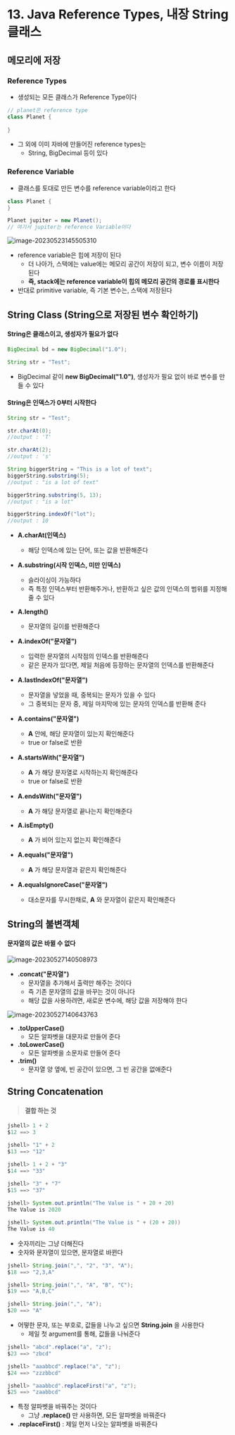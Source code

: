 # 13. Java Reference Types, 내장 String 클래스





## 메모리에 저장



### Reference Types

- 생성되는 모든 클래스가 Reference Type이다

```java
// planet은 reference type
class Planet {
    
}
```

- 그 외에 이미 자바에 만들어진 reference types는
  - String, BigDecimal 등이 있다



### Reference Variable

- 클래스를 토대로 만든 변수를 reference variable이라고 한다

```java
class Planet {
}

Planet jupiter = new Planet();
// 여기서 jupiter는 reference Variable이다
```

![image-20230523145505310](13_Java.assets/image-20230523145505310.png)

- reference variable은 힙에 저장이 된다
  - 더 나아가, 스택에는 value에는 메모리 공간이 저장이 되고, 변수 이름이 저장 된다
  - **즉, stack에는 reference variable이 힙의 메모리 공간의 경로를 표시한다**
- 반대로 primitive variable, 즉 기본 변수는, 스택에 저장된다







## String Class (String으로 저장된 변수 확인하기)

#### 



#### String은 클래스이고, 생성자가 필요가 없다

```java
BigDecimal bd = new BigDecimal("1.0");

String str = "Test";
```

- BigDecimal 같이 **new BigDecimal("1.0")**, 생성자가 필요 없이 바로 변수를 만들 수 있다



#### String은 인덱스가 0부터 시작한다

```java
String str = "Test";

str.charAt(0);
//output : 'T'

str.charAt(2);
//output : 's'

String biggerString = "This is a lot of text";
biggerString.substring(5);
//output : "is a lot of text"

biggerString.substring(5, 13);
//output : "is a lot"

biggerString.indexOf("lot");
//output : 10
```

- **A.charAt(인덱스)**
  - 해당 인덱스에 있는 단어, 또는 값을 반환해준다



- **A.substring(시작 인덱스, 미만 인덱스)**
  - 슬라이싱이 가능하다
  - 즉 특정 인덱스부터 반환해주거나, 반환하고 싶은 값의 인덱스의 범위를 지정해 줄 수 있다



- **A.length()**
  - 문자열의 길이를 반환해준다



- **A.indexOf("문자열")**
  - 입력한 문자열의 시작점의 인덱스를 반환해준다
  - 같은 문자가 있다면, 제일 처음에 등장하는 문자열의 인덱스를 반환해준다



- **A.lastIndexOf("문자열")**
  - 문자열을 넣었을 때, 중복되는 문자가 있을 수 있다
  - 그 중복되는 문자 중, 제일 마지막에 있는 문자의 인덱스를 반환해 준다



- **A.contains("문자열")**
  - **A** 안에, 해당 문자열이 있는지 확인해준다
  - true or false로 반환



- **A.startsWith("문자열")**
  - **A** 가 해당 문자열로 시작하는지 확인해준다
  - true or false로 반환



- **A.endsWith("문자열")**
  - **A** 가 해당 문자열로 끝나는지 확인해준다



- **A.isEmpty()**
  - **A** 가 비어 있는지 없는지 확인해준다



- **A.equals("문자열")**
  - **A** 가 해당 문자열과 같은지 확인해준다



- **A.equalsIgnoreCase("문자열")**
  - 대소문자를 무시한채로, **A** 와 문자열이 같은지 확인해준다







## String의 불변객체

#### 문자열의 값은 바뀔 수 없다



![image-20230527140508973](13_Java.assets/image-20230527140508973.png)



- **.concat("문자열")** 
  - 문자열을 추가해서 출력만 해주는 것이다
  - 즉 기존 문자열의 값을 바꾸는 것이 아니다
  - 해당 값을 사용하려면, 새로운 변수에, 해당 값을 저장해야 한다



![image-20230527140643763](13_Java.assets/image-20230527140643763.png)

- **.toUpperCase()**
  - 모든 알파벳을 대문자로 만들어 준다
- **.toLowerCase()**
  - 모든 알파벳을 소문자로 만들어 준다
- **.trim()**
  - 문자열 양 옆에, 빈 공간이 있으면, 그 빈 공간을 없애준다





## String Concatenation

> #### 결합 하는 것



```java
jshell> 1 + 2
$12 ==> 3

jshell> "1" + 2
$13 ==> "12"

jshell> 1 + 2 + "3"
$14 ==> "33"

jshell> "3" + "7"
$15 ==> "37"
    
jshell> System.out.println("The Value is " + 20 + 20)
The Value is 2020

jshell> System.out.println("The Value is " + (20 + 20))
The Value is 40
```

- 숫자끼리는 그냥 더해진다
- 숫자와 문자열이 있으면, 문자열로 바뀐다



```java
jshell> String.join(",", "2", "3", "A");
$18 ==> "2,3,A"

jshell> String.join(",", "A", "B", "C");
$19 ==> "A,B,C"

jshell> String.join(",", "A");
$20 ==> "A"
```

- 어떻한 문자, 또는 부호로, 값들을 나누고 싶으면 **String.join** 을 사용한다
  - 제일 첫 argument를 통해, 값들을 나눠준다



```java
jshell> "abcd".replace("a", "z");
$23 ==> "zbcd"

jshell> "aaabbcd".replace("a", "z");
$24 ==> "zzzbbcd"

jshell> "aaabbcd".replaceFirst("a", "z");
$25 ==> "zaabbcd"
```

- 특정 알파벳을 바꿔주는 것이다
  - 그냥 **.replace()** 만 사용하면, 모든 알파벳을 바꿔준다
- **.replaceFirst()** : 제일 먼저 나오는 알파벳을 바꿔준다



